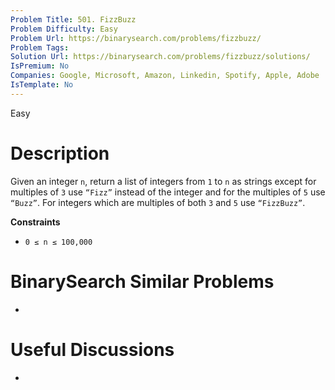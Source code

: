 ```yaml
---
Problem Title: 501. FizzBuzz
Problem Difficulty: Easy
Problem Url: https://binarysearch.com/problems/fizzbuzz/
Problem Tags: 
Solution Url: https://binarysearch.com/problems/fizzbuzz/solutions/
IsPremium: No
Companies: Google, Microsoft, Amazon, Linkedin, Spotify, Apple, Adobe
IsTemplate: No
---
```


<span style="color: ;">Easy</span>

# Description

Given an integer `n`, return a list of integers from `1` to `n` as strings except for multiples of `3` use `“Fizz”` instead of the integer and for the multiples of `5` use `“Buzz”`. For integers which are multiples of both `3` and `5` use `“FizzBuzz”`.

**Constraints**
- `0 ≤ n ≤ 100,000`

# BinarySearch Similar Problems

- []()

# Useful Discussions

- []()
